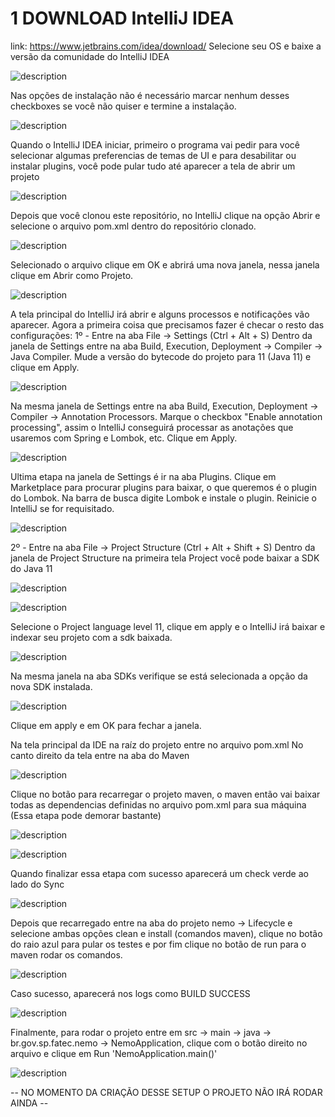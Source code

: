 # 1 DOWNLOAD IntelliJ IDEA
link: https://www.jetbrains.com/idea/download/
Selecione seu OS e baixe a versão da comunidade do IntelliJ IDEA

![description](setup/img/01.png)

Nas opções de instalação não é necessário marcar nenhum desses checkboxes se você não quiser e termine a instalação.

![description](setup/img/02.png)

Quando o IntelliJ IDEA iniciar, primeiro o programa vai pedir para você selecionar algumas preferencias de temas de UI e para desabilitar ou instalar plugins, você pode pular tudo até aparecer a tela de abrir um projeto

![description](setup/img/03.png)

Depois que você clonou este repositório, no IntelliJ clique na opção Abrir e selecione o arquivo pom.xml dentro do repositório clonado.

![description](setup/img/04.png)

Selecionado o arquivo clique em OK e abrirá uma nova janela, nessa janela clique em Abrir como Projeto.

![description](setup/img/05.png)

A tela principal do IntelliJ irá abrir e alguns processos e notificações vão aparecer. Agora a primeira coisa que precisamos fazer é checar o resto das configurações:
1º - Entre na aba File -> Settings (Ctrl + Alt + S)
Dentro da janela de Settings entre na aba Build, Execution, Deployment -> Compiler -> Java Compiler. Mude a versão do bytecode do projeto para 11 (Java 11) e clique em Apply.

![description](setup/img/06.png)

Na mesma janela de Settings entre na aba Build, Execution, Deployment -> Compiler -> Annotation Processors. Marque o checkbox "Enable annotation processing", assim o IntelliJ conseguirá processar as anotações que usaremos com Spring e Lombok, etc. Clique em Apply.

![description](setup/img/07.png)

Ultima etapa na janela de Settings é ir na aba Plugins. Clique em Marketplace para procurar plugins para baixar, o que queremos é o plugin do Lombok. Na barra de busca digite Lombok e instale o plugin. Reinicie o IntelliJ se for requisitado.

![description](setup/img/08.png)

2º - Entre na aba File -> Project Structure (Ctrl + Alt + Shift + S)
Dentro da janela de Project Structure na primeira tela Project você pode baixar a SDK do Java 11

![description](setup/img/09.png)

![description](setup/img/10.png)

Selecione o Project language level 11, clique em apply e o IntelliJ irá baixar e indexar seu projeto com a sdk baixada.

![description](setup/img/11.png)

Na mesma janela na aba SDKs verifique se está selecionada a opção da nova SDK instalada.

![description](setup/img/12.png)

Clique em apply e em OK para fechar a janela.

Na tela principal da IDE na raíz do projeto entre no arquivo pom.xml
No canto direito da tela entre na aba do Maven

![description](setup/img/13.png)

Clique no botão para recarregar o projeto maven, o maven então vai baixar todas as dependencias definidas no arquivo pom.xml para sua máquina (Essa etapa pode demorar bastante)

![description](setup/img/14.png)

![description](setup/img/15.png)

Quando finalizar essa etapa com sucesso aparecerá um check verde ao lado do Sync

![description](setup/img/16.png)

Depois que recarregado entre na aba do projeto nemo -> Lifecycle e selecione ambas opções clean e install (comandos maven), clique no botão do raio azul para pular os testes e por fim clique no botão de run para o maven rodar os comandos.

![description](setup/img/17.png)

Caso sucesso, aparecerá nos logs como BUILD SUCCESS

![description](setup/img/18.png)

Finalmente, para rodar o projeto entre em src -> main -> java -> br.gov.sp.fatec.nemo -> NemoApplication, clique com o botão direito no arquivo e clique em Run 'NemoApplication.main()'

![description](setup/img/19.png)


-- NO MOMENTO DA CRIAÇÃO DESSE SETUP O PROJETO NÃO IRÁ RODAR AINDA --